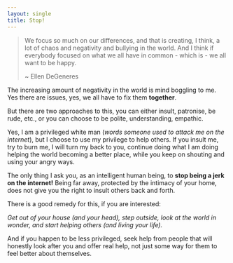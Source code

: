 ```yaml
---
layout: single
title: Stop!
---
```


> We focus so much on our differences, and that is creating, 
> I think, a lot of chaos and negativity and bullying in the 
> world. And I think if everybody focused on what we all have 
> in common - which is - we all want to be happy.
> 
> \~ Ellen DeGeneres 

The increasing amount of negativity in the world is mind boggling to me. Yes there are issues, yes, we all have to fix them **together**.

But there are two approaches to this, you can either insult, patronise, be rude, etc., or you can choose to be polite, understanding, empathic.

Yes, I am a privileged white man (_words someone used to attack me on the internet_), but I choose to use my privilege to help others. If you insult me, try to burn me, I will turn my back to you, continue doing what I am doing helping the world becoming a better place, while you keep on shouting and using your angry ways.

The only thing I ask you, as an intelligent human being, to **stop being a jerk on the internet!** Being far away, protected by the intimacy of your home, does not give you the right to insult others back and forth.

There is a good remedy for this, if you are interested:

_Get out of your house (and your head), step outside, look at the world in wonder, and start helping others (and living your life)._

And if you happen to be less privileged, seek help from people that will honestly look after you and offer real help, not just some way for them to feel better about themselves.